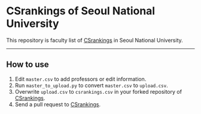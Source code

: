 CSrankings of Seoul National University
=======================================

This repository is faculty list of <a target="_blank" href="https://github.com/emeryberger/CSrankings">CSrankings</a> in Seoul National University. 

-----

## How to use

1. Edit `master.csv` to add professors or edit information.
2. Run `master_to_upload.py` to convert `master.csv` to `upload.csv`.
3. Overwrite `upload.csv` to `csrankings.csv` in your forked repository of <a target="_blank" href="https://github.com/emeryberger/CSrankings">CSrankings</a>.
4. Send a pull request to <a target="_blank" href="https://github.com/emeryberger/CSrankings">CSrankings</a>.